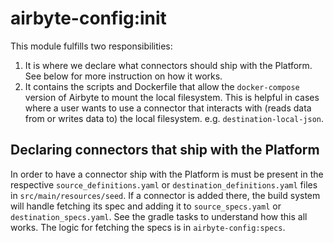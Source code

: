 # airbyte-config:init

This module fulfills two responsibilities:
1. It is where we declare what connectors should ship with the Platform. See below for more instruction on how it works.
2. It contains the scripts and Dockerfile that allow the `docker-compose` version of Airbyte to mount the local filesystem. This is helpful in cases where a user wants to use a connector that interacts with (reads data from or writes data to) the local filesystem. e.g. `destination-local-json`.

## Declaring connectors that ship with the Platform
In order to have a connector ship with the Platform is must be present in the respective `source_definitions.yaml` or `destination_definitions.yaml` files in `src/main/resources/seed`. If a connector is added there, the build system will handle fetching its spec and adding it to `source_specs.yaml` or `destination_specs.yaml`. See the gradle tasks to understand how this all works. The logic for fetching the specs is in `airbyte-config:specs`.
